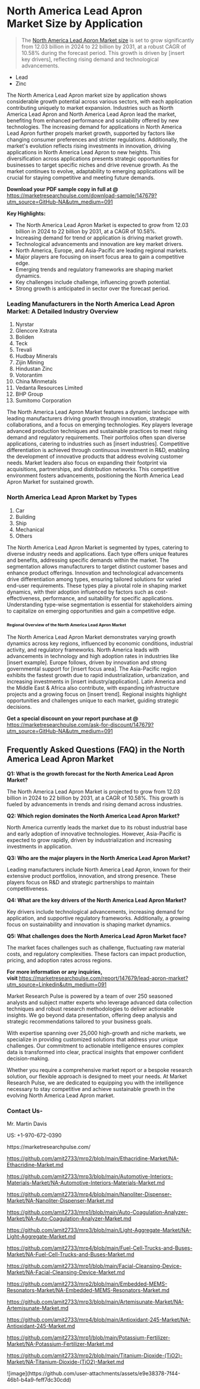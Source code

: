 <h1>North America Lead Apron Market&nbsp;Size by Application</h1><blockquote><p>The <a href="https://marketresearchpulse.com/download-sample/147679?utm_source=GitHub-NA&amp;utm_medium=091">North America Lead Apron Market size</a> is set to grow significantly from 12.03 billion in 2024 to 22 billion by 2031, at a robust CAGR of 10.58% during the forecast period. This growth is driven by [insert key drivers], reflecting rising demand and technological advancements.</p></blockquote><ul><li>Lead<li> Zinc</li></ul><p>The North America Lead Apron market size by application shows considerable growth potential across various sectors, with each application contributing uniquely to market expansion. Industries such as North America Lead Apron and North America Lead Apron lead the market, benefiting from enhanced performance and scalability offered by new technologies. The increasing demand for applications in North America Lead Apron further propels market growth, supported by factors like changing consumer preferences and stricter regulations. Additionally, the market's evolution reflects rising investments in innovation, driving applications in North America Lead Apron to new heights. This diversification across applications presents strategic opportunities for businesses to target specific niches and drive revenue growth. As the market continues to evolve, adaptability to emerging applications will be crucial for staying competitive and meeting future demands.</p><p><strong>Download your PDF sample copy in full at @ </strong><a href="https://marketresearchpulse.com/download-sample/147679?utm_source=GitHub-NA&amp;utm_medium=091">https://marketresearchpulse.com/download-sample/147679?utm_source=GitHub-NA&amp;utm_medium=091</a></p><p><strong>Key Highlights: </strong></p><ul><li>The North America Lead Apron Market is expected to grow from 12.03 billion in 2024 to 22 billion by 2031, at a CAGR of 10.58%.</li><li>Increasing demand for trend or application is driving market growth.</li><li>Technological advancements and innovation are key market drivers.</li><li>North America, Europe, and Asia-Pacific are leading regional markets.</li><li>Major players are focusing on insert focus area to gain a competitive edge.</li><li>Emerging trends and regulatory frameworks are shaping market dynamics.</li><li>Key challenges include challenge, influencing growth potential.</li><li>Strong growth is anticipated in sector over the forecast period.</li></ul><h3>Leading Manufacturers in the North America Lead Apron Market: A Detailed Industry Overview</h3><ol><li>Nyrstar</li><li>Glencore Xstrata</li><li>Boliden</li><li>Teck</li><li>Trevali</li><li>Hudbay Minerals</li><li>Zijin Mining</li><li>Hindustan Zinc</li><li>Votorantim</li><li>China Minmetals</li><li>Vedanta Resources Limited</li><li>BHP Group</li><li>Sumitomo Corporation</li></ol><div class="flex max-w-full flex-col flex-grow"><div class="min-h-8 text-message flex w-full flex-col items-end gap-2 whitespace-normal break-words [.text-message+&amp;]:mt-5" dir="auto" data-message-author-role="assistant" data-message-id="fd8432e4-4910-450d-b182-61b7bfb0a01f" data-message-model-slug="gpt-4o"><div class="flex w-full flex-col gap-1 empty:hidden first:pt-[3px]"><div class="markdown prose w-full break-words dark:prose-invert light"><p>The North America Lead Apron Market features a dynamic landscape with leading manufacturers driving growth through innovation, strategic collaborations, and a focus on emerging technologies. Key players leverage advanced production techniques and sustainable practices to meet rising demand and regulatory requirements. Their portfolios often span diverse applications, catering to industries such as [insert industries]. Competitive differentiation is achieved through continuous investment in R&amp;D, enabling the development of innovative products that address evolving customer needs. Market leaders also focus on expanding their footprint via acquisitions, partnerships, and distribution networks. This competitive environment fosters advancements, positioning the North America Lead Apron Market for sustained growth.</p></div></div></div></div><h3>North America Lead Apron Market by Types</h3><ol><li>Car<li> Building<li> Ship<li> Mechanical<li> Others</li></ol><div class="flex max-w-full flex-col flex-grow"><div class="min-h-8 text-message flex w-full flex-col items-end gap-2 whitespace-normal break-words [.text-message+&amp;]:mt-5" dir="auto" data-message-author-role="assistant" data-message-id="084470be-0bb7-4664-bddf-5156b4f41249" data-message-model-slug="gpt-4o-mini"><div class="flex w-full flex-col gap-1 empty:hidden first:pt-[3px]"><div class="markdown prose w-full break-words dark:prose-invert light"><p>The North America Lead Apron Market is segmented by types, catering to diverse industry needs and applications. Each type offers unique features and benefits, addressing specific demands within the market. The segmentation allows manufacturers to target distinct customer bases and enhance product offerings. Innovation and technological advancements drive differentiation among types, ensuring tailored solutions for varied end-user requirements. These types play a pivotal role in shaping market dynamics, with their adoption influenced by factors such as cost-effectiveness, performance, and suitability for specific applications. Understanding type-wise segmentation is essential for stakeholders aiming to capitalize on emerging opportunities and gain a competitive edge.</p></div></div></div></div><h3><span style="font-size: 11px;">Regional Overview of the North America Lead Apron Market</span></h3><div class="flex max-w-full flex-col flex-grow"><div class="min-h-8 text-message flex w-full flex-col items-end gap-2 whitespace-normal break-words [.text-message+&amp;]:mt-5" dir="auto" data-message-author-role="assistant" data-message-id="e9038762-ce64-4e30-91c9-9bd413514231" data-message-model-slug="gpt-4o-mini"><div class="flex w-full flex-col gap-1 empty:hidden first:pt-[3px]"><div class="markdown prose w-full break-words dark:prose-invert light"><p>The North America Lead Apron Market demonstrates varying growth dynamics across key regions, influenced by economic conditions, industrial activity, and regulatory frameworks. North America leads with advancements in technology and high adoption rates in industries like [insert example]. Europe follows, driven by innovation and strong governmental support for [insert focus area]. The Asia-Pacific region exhibits the fastest growth due to rapid industrialization, urbanization, and increasing investments in [insert industry/application]. Latin America and the Middle East &amp; Africa also contribute, with expanding infrastructure projects and a growing focus on [insert trend]. Regional insights highlight opportunities and challenges unique to each market, guiding strategic decisions.</p></div></div></div></div><p><strong>Get a special discount on your report purchase at @ </strong><a href="https://marketresearchpulse.com/ask-for-discount/147679?utm_source=GitHub-NA&amp;utm_medium=091">https://marketresearchpulse.com/ask-for-discount/147679?utm_source=GitHub-NA&amp;utm_medium=091</a></p><h2>Frequently Asked Questions (FAQ) in the North America Lead Apron Market</h2><p><strong>Q1: What is the growth forecast for the North America Lead Apron Market?</strong></p><p>The North America Lead Apron Market is projected to grow from 12.03 billion in 2024 to 22 billion by 2031, at a CAGR of 10.58%. This growth is fueled by advancements in trends and rising demand across industries.</p><p><strong>Q2: Which region dominates the North America Lead Apron Market?</strong></p><p>North America currently leads the market due to its robust industrial base and early adoption of innovative technologies. However, Asia-Pacific is expected to grow rapidly, driven by industrialization and increasing investments in application.</p><p><strong>Q3: Who are the major players in the North America Lead Apron Market?</strong></p><p>Leading manufacturers include North America Lead Apron, known for their extensive product portfolios, innovation, and strong presence. These players focus on R&amp;D and strategic partnerships to maintain competitiveness.</p><p><strong>Q4: What are the key drivers of the North America Lead Apron Market?</strong></p><p>Key drivers include technological advancements, increasing demand for application, and supportive regulatory frameworks. Additionally, a growing focus on sustainability and innovation is shaping market dynamics.</p><p><strong>Q5: What challenges does the North America Lead Apron Market face?</strong></p><p>The market faces challenges such as challenge, fluctuating raw material costs, and regulatory complexities. These factors can impact production, pricing, and adoption rates across regions.</p><p><strong>For more information or any inquiries, visit&nbsp;</strong><a href="https://marketresearchpulse.com/report/147679/lead-apron-market?utm_source=Linkedin&utm_medium=091">https://marketresearchpulse.com/report/147679/lead-apron-market?utm_source=Linkedin&utm_medium=091</a></p><p>Market Research Pulse is powered by a team of over 250 seasoned analysts and subject matter experts who leverage advanced data collection techniques and robust research methodologies to deliver actionable insights. We go beyond data presentation, offering deep analysis and strategic recommendations tailored to your business goals.</p><p>With expertise spanning over 25,000 high-growth and niche markets, we specialize in providing customized solutions that address your unique challenges. Our commitment to actionable intelligence ensures complex data is transformed into clear, practical insights that empower confident decision-making.</p><p>Whether you require a comprehensive market report or a bespoke research solution, our flexible approach is designed to meet your needs. At Market Research Pulse, we are dedicated to equipping you with the intelligence necessary to stay competitive and achieve sustainable growth in the evolving North America Lead Apron market.</p><h3><strong>Contact Us-</strong></h3><p>Mr. Martin Davis</p><p>US: +1-970-672-0390</p><p>https://marketresearchpulse.com/</p><p><a href="https://github.com/amit2733/mrp2/blob/main/Ethacridine-Market/NA-Ethacridine-Market.md">https://github.com/amit2733/mrp2/blob/main/Ethacridine-Market/NA-Ethacridine-Market.md</a></p><p><a href="https://github.com/amit2733/mrp3/blob/main/Automotive-Interiors-Materials-Market/NA-Automotive-Interiors-Materials-Market.md">https://github.com/amit2733/mrp3/blob/main/Automotive-Interiors-Materials-Market/NA-Automotive-Interiors-Materials-Market.md</a></p><p><a href="https://github.com/amit2733/mrp4/blob/main/Nanoliter-Dispenser-Market/NA-Nanoliter-Dispenser-Market.md">https://github.com/amit2733/mrp4/blob/main/Nanoliter-Dispenser-Market/NA-Nanoliter-Dispenser-Market.md</a></p><p><a href="https://github.com/amit2733/mrp1/blob/main/Auto-Coagulation-Analyzer-Market/NA-Auto-Coagulation-Analyzer-Market.md">https://github.com/amit2733/mrp1/blob/main/Auto-Coagulation-Analyzer-Market/NA-Auto-Coagulation-Analyzer-Market.md</a></p><p><a href="https://github.com/amit2733/mrp3/blob/main/Light-Aggregate-Market/NA-Light-Aggregate-Market.md">https://github.com/amit2733/mrp3/blob/main/Light-Aggregate-Market/NA-Light-Aggregate-Market.md</a></p><p><a href="https://github.com/amit2733/mrp4/blob/main/Fuel-Cell-Trucks-and-Buses-Market/NA-Fuel-Cell-Trucks-and-Buses-Market.md">https://github.com/amit2733/mrp4/blob/main/Fuel-Cell-Trucks-and-Buses-Market/NA-Fuel-Cell-Trucks-and-Buses-Market.md</a></p><p><a href="https://github.com/amit2733/mrp1/blob/main/Facial-Cleansing-Device-Market/NA-Facial-Cleansing-Device-Market.md">https://github.com/amit2733/mrp1/blob/main/Facial-Cleansing-Device-Market/NA-Facial-Cleansing-Device-Market.md</a></p><p><a href="https://github.com/amit2733/mrp2/blob/main/Embedded-MEMS-Resonators-Market/NA-Embedded-MEMS-Resonators-Market.md">https://github.com/amit2733/mrp2/blob/main/Embedded-MEMS-Resonators-Market/NA-Embedded-MEMS-Resonators-Market.md</a></p><p><a href="https://github.com/amit2733/mrp3/blob/main/Artemisunate-Market/NA-Artemisunate-Market.md">https://github.com/amit2733/mrp3/blob/main/Artemisunate-Market/NA-Artemisunate-Market.md</a></p><p><a href="https://github.com/amit2733/mrp4/blob/main/Antioxidant-245-Market/NA-Antioxidant-245-Market.md">https://github.com/amit2733/mrp4/blob/main/Antioxidant-245-Market/NA-Antioxidant-245-Market.md</a></p><p><a href="https://github.com/amit2733/mrp1/blob/main/Potassium-Fertilizer-Market/NA-Potassium-Fertilizer-Market.md">https://github.com/amit2733/mrp1/blob/main/Potassium-Fertilizer-Market/NA-Potassium-Fertilizer-Market.md</a></p><p><a href="https://github.com/amit2733/mrp2/blob/main/Titanium-Dioxide-(TiO2)-Market/NA-Titanium-Dioxide-(TiO2)-Market.md">https://github.com/amit2733/mrp2/blob/main/Titanium-Dioxide-(TiO2)-Market/NA-Titanium-Dioxide-(TiO2)-Market.md</a></p>
![image](https://github.com/user-attachments/assets/e9e38378-7f44-46b1-b4a9-feff7dc30cdd)
